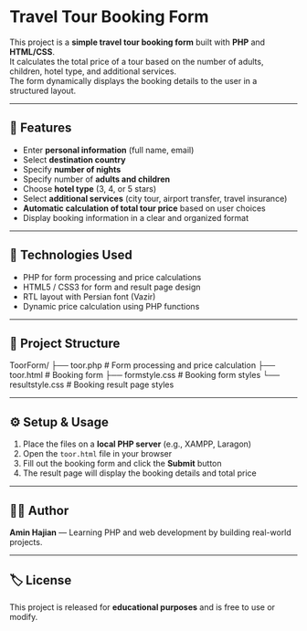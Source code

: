 # Travel Tour Booking Form

This project is a **simple travel tour booking form** built with **PHP** and **HTML/CSS**.  
It calculates the total price of a tour based on the number of adults, children, hotel type, and additional services.  
The form dynamically displays the booking details to the user in a structured layout.

---

## 🚀 Features

- Enter **personal information** (full name, email)  
- Select **destination country**  
- Specify **number of nights**  
- Specify number of **adults and children**  
- Choose **hotel type** (3, 4, or 5 stars)  
- Select **additional services** (city tour, airport transfer, travel insurance)  
- **Automatic calculation of total tour price** based on user choices  
- Display booking information in a clear and organized format  

---

## 🧱 Technologies Used

- PHP for form processing and price calculations  
- HTML5 / CSS3 for form and result page design  
- RTL layout with Persian font (Vazir)  
- Dynamic price calculation using PHP functions  

---

## 📂 Project Structure

ToorForm/
├── toor.php # Form processing and price calculation
├── toor.html # Booking form
├── formstyle.css # Booking form styles
└── resultstyle.css # Booking result page styles

---

## ⚙️ Setup & Usage

1. Place the files on a **local PHP server** (e.g., XAMPP, Laragon)  
2. Open the `toor.html` file in your browser  
3. Fill out the booking form and click the **Submit** button  
4. The result page will display the booking details and total price  

---

## 🧑‍💻 Author

**Amin Hajian** — Learning PHP and web development by building real-world projects.

---

## 🏷️ License

This project is released for **educational purposes** and is free to use or modify.
